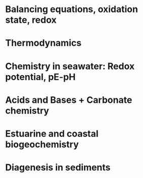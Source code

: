 

# Balancing equations, oxidation state, redox
# Thermodynamics
# Chemistry in seawater: Redox potential, pE-pH
# Acids and Bases + Carbonate chemistry
# Estuarine and coastal biogeochemistry 
# Diagenesis in sediments
